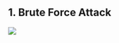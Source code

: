 ## 1. Brute Force Attack

![](https://pimages.toolbox.com/wp-content/uploads/2022/05/10131245/Critical-Steps-of-a-Brute-Force-Attack.png)
